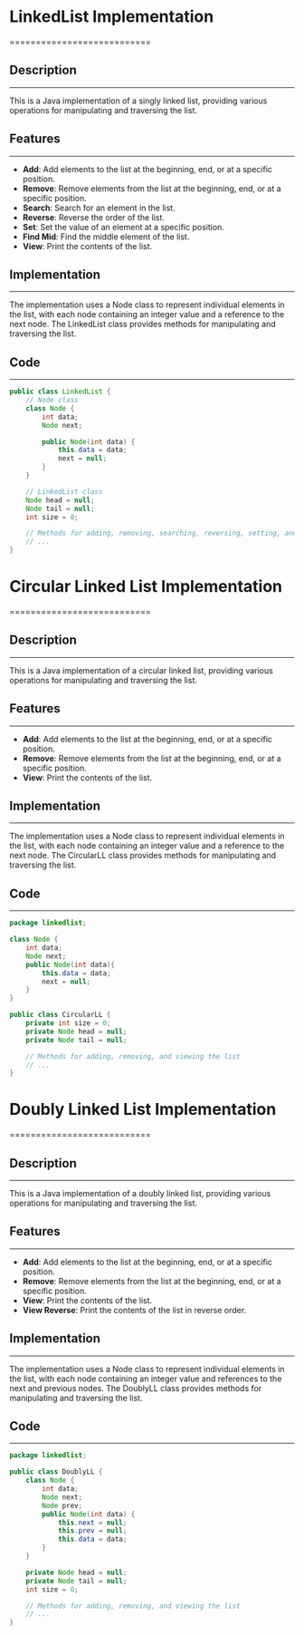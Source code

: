# LinkedList Implementation
===========================

## Description
---------------

This is a Java implementation of a singly linked list, providing various operations for manipulating and traversing the list.

## Features
------------

* **Add**: Add elements to the list at the beginning, end, or at a specific position.
* **Remove**: Remove elements from the list at the beginning, end, or at a specific position.
* **Search**: Search for an element in the list.
* **Reverse**: Reverse the order of the list.
* **Set**: Set the value of an element at a specific position.
* **Find Mid**: Find the middle element of the list.
* **View**: Print the contents of the list.

## Implementation
-----------------

The implementation uses a Node class to represent individual elements in the list, with each node containing an integer value and a reference to the next node. The LinkedList class provides methods for manipulating and traversing the list.

## Code
-----

```java
public class LinkedList {
    // Node class
    class Node {
        int data;
        Node next;

        public Node(int data) {
            this.data = data;
            next = null;
        }
    }

    // LinkedList class
    Node head = null;
    Node tail = null;
    int size = 0;

    // Methods for adding, removing, searching, reversing, setting, and finding mid
    // ...
}
````````````````````````````````````````````````````````````````````````````````````````````````````````````````````````````````````````
# Circular Linked List Implementation
===========================

## Description
---------------

This is a Java implementation of a circular linked list, providing various operations for manipulating and traversing the list.

## Features
------------

* **Add**: Add elements to the list at the beginning, end, or at a specific position.
* **Remove**: Remove elements from the list at the beginning, end, or at a specific position.
* **View**: Print the contents of the list.

## Implementation
-----------------

The implementation uses a Node class to represent individual elements in the list, with each node containing an integer value and a reference to the next node. The CircularLL class provides methods for manipulating and traversing the list.

## Code
-----

```java
package linkedlist;

class Node {
    int data;
    Node next;
    public Node(int data){
        this.data = data;
        next = null;
    }
}

public class CircularLL {
    private int size = 0;
    private Node head = null;
    private Node tail = null;

    // Methods for adding, removing, and viewing the list
    // ...
}
`````````````````````````````````````````````````````````````````````````````````````````````````````````````````````````
# Doubly Linked List Implementation
===========================

## Description
---------------

This is a Java implementation of a doubly linked list, providing various operations for manipulating and traversing the list.

## Features
------------

* **Add**: Add elements to the list at the beginning, end, or at a specific position.
* **Remove**: Remove elements from the list at the beginning, end, or at a specific position.
* **View**: Print the contents of the list.
* **View Reverse**: Print the contents of the list in reverse order.

## Implementation
-----------------

The implementation uses a Node class to represent individual elements in the list, with each node containing an integer value and references to the next and previous nodes. The DoublyLL class provides methods for manipulating and traversing the list.

## Code
-----

```java
package linkedlist;

public class DoublyLL {
    class Node {
        int data;
        Node next;
        Node prev;
        public Node(int data) {
            this.next = null;
            this.prev = null;
            this.data = data;
        }
    }

    private Node head = null;
    private Node tail = null;
    int size = 0;

    // Methods for adding, removing, and viewing the list
    // ...
}
